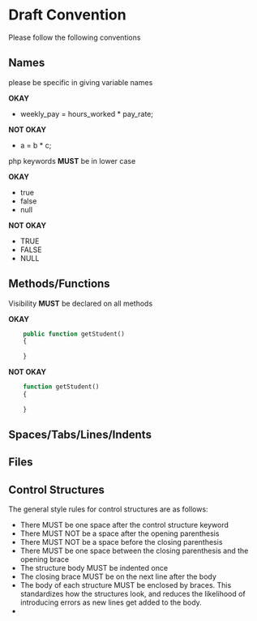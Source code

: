 # Draft Convention
Please follow the following conventions

## Names
please be specific in giving variable names

**OKAY**

* weekly_pay = hours_worked * pay_rate;

**NOT OKAY**

* a = b * c;

php keywords **MUST** be in lower case
 
 **OKAY**
 * true
 * false
 * null

 **NOT OKAY**
 * TRUE
 * FALSE
 * NULL

## Methods/Functions
Visibility **MUST** be declared on all methods

**OKAY**
```php
    public function getStudent()
    {
        
    }
```

**NOT OKAY**
```php
    function getStudent()
    {
        
    }
```

## Spaces/Tabs/Lines/Indents
 
## Files

## Control Structures
The general style rules for control structures are as follows:

* There MUST be one space after the control structure keyword
* There MUST NOT be a space after the opening parenthesis
* There MUST NOT be a space before the closing parenthesis
* There MUST be one space between the closing parenthesis and the opening brace
* The structure body MUST be indented once
* The closing brace MUST be on the next line after the body
* The body of each structure MUST be enclosed by braces. This standardizes how the structures look, and reduces the likelihood of introducing errors as new lines get added to the body.
* 





 
